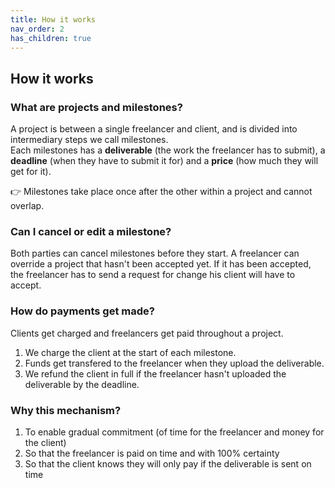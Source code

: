 ```yaml
---
title: How it works
nav_order: 2
has_children: true
---
```


## How it works

### What are projects and milestones?

A project is between a single freelancer and client, and is divided into intermediary steps we call milestones.  
Each milestones has a **deliverable** (the work the freelancer has to submit), a **deadline** (when they have to submit it for) and a **price** (how much they will get for it).

👉 Milestones take place once after the other within a project and cannot overlap.

### Can I cancel or edit a milestone?

Both parties can cancel milestones before they start. A freelancer can override a project that hasn't been accepted yet.
If it has been accepted, the freelancer has to send a request for change his client will have to accept.

### How do payments get made?

Clients get charged and freelancers get paid throughout a project.

1. We charge the client at the start of each milestone.
2. Funds get transfered to the freelancer when they upload the deliverable.
3. We refund the client in full if the freelancer hasn't uploaded the deliverable by the deadline.

### Why this mechanism?

1. To enable gradual commitment (of time for the freelancer and money for the client)
2. So that the freelancer is paid on time and with 100% certainty
3. So that the client knows they will only pay if the deliverable is sent on time

<!-- ### Why do you hold funds?

Only way to guaranty:

-

It enables gradual commitment on both sides. At any given point, both parties are only committed as far as the current milestone goes,

Just risking as much as the current ongoing milestone. Each side is only committed as far.
Client and freelancer do not -->
